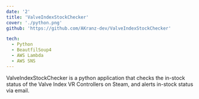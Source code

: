 ```yaml
---
date: '2'
title: 'ValveIndexStockChecker'
cover: './python.png'
github: 'https://github.com/AKranz-dev/ValveIndexStockChecker'

tech:
  - Python
  - BeautfilSoup4
  - AWS Lambda
  - AWS SNS
---
```


<!-- Optional second icon link: external: external: 'https://spotify-profile.herokuapp.com/' -->

ValveIndexStockChecker is a python application that checks the in-stock status of the Valve Index VR Controllers on Steam, and alerts in-stock status via email.
